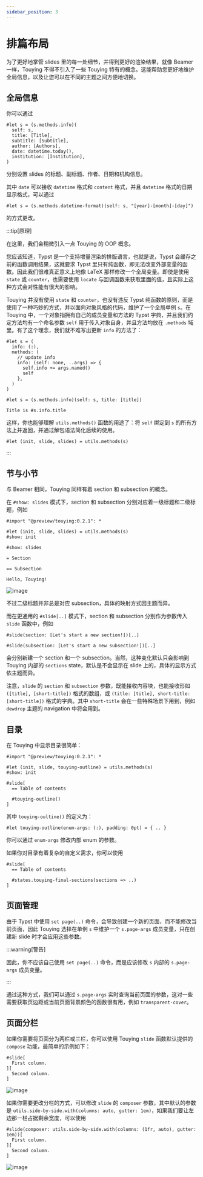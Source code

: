 ```yaml
---
sidebar_position: 3
---
```


# 排篇布局

为了更好地掌管 slides 里的每一处细节，并得到更好的渲染结果，就像 Beamer 一样，Touying 不得不引入了一些 Touying 特有的概念。这能帮助您更好地维护全局信息，以及让您可以在不同的主题之间方便地切换。

## 全局信息

你可以通过

```typst
#let s = (s.methods.info)(
  self: s,
  title: [Title],
  subtitle: [Subtitle],
  author: [Authors],
  date: datetime.today(),
  institution: [Institution],
)
```

分别设置 slides 的标题、副标题、作者、日期和机构信息。

其中 `date` 可以接收 `datetime` 格式和 `content` 格式，并且 `datetime` 格式的日期显示格式，可以通过

```typst
#let s = (s.methods.datetime-format)(self: s, "[year]-[month]-[day]")
```

的方式更改。

:::tip[原理]

在这里，我们会稍微引入一点 Touying 的 OOP 概念。

您应该知道，Typst 是一个支持增量渲染的排版语言，也就是说，Typst 会缓存之前的函数调用结果，这就要求 Typst 里只有纯函数，即无法改变外部变量的函数。因此我们很难真正意义上地像 LaTeX 那样修改一个全局变量。即使是使用 `state` 或 `counter`，也需要使用 `locate` 与回调函数来获取里面的值，且实际上这种方式会对性能有很大的影响。

Touying 并没有使用 `state` 和 `counter`，也没有违反 Typst 纯函数的原则，而是使用了一种巧妙的方式，并以面向对象风格的代码，维护了一个全局单例 `s`。在 Touying 中，一个对象指拥有自己的成员变量和方法的 Typst 字典，并且我们约定方法均有一个命名参数 `self` 用于传入对象自身，并且方法均放在 `.methods` 域里。有了这个理念，我们就不难写出更新 `info` 的方法了：

```
#let s = (
  info: (:),
  methods: (
    // update info
    info: (self: none, ..args) => {
      self.info += args.named()
      self
    },
  )
)

#let s = (s.methods.info)(self: s, title: [title])

Title is #s.info.title
```

这样，你也能够理解 `utils.methods()` 函数的用途了：将 `self` 绑定到 `s` 的所有方法上并返回，并通过解包语法简化后续的使用。

```typst
#let (init, slide, slides) = utils.methods(s)
```
:::


## 节与小节

与 Beamer 相同，Touying 同样有着 section 和 subsection 的概念。

在 `#show: slides` 模式下，section 和 subsection 分别对应着一级标题和二级标题，例如

```typst
#import "@preview/touying:0.2.1": *

#let (init, slide, slides) = utils.methods(s)
#show: init

#show: slides

= Section

== Subsection

Hello, Touying!
```

![image](https://github.com/touying-typ/touying/assets/34951714/600876bb-941d-4841-af5c-27137bb04c54)

不过二级标题并非总是对应 subsection，具体的映射方式因主题而异。

而在更通用的 `#slide[..]` 模式下，section 和 subsection 分别作为参数传入 `slide` 函数中，例如

```typst
#slide(section: [Let's start a new section!])[..]

#slide(subsection: [Let's start a new subsection!])[..]
```

会分别新建一个 section 和一个 subsection。当然，这种变化默认只会影响到 Touying 内部的 `sections` state，默认是不会显示在 slide 上的，具体的显示方式依主题而异。

注意，`slide` 的 `section` 和 `subsection` 参数，既能接收内容块，也能接收形如 `([title], [short-title])` 格式的数组，或 `(title: [title], short-title: [short-title])` 格式的字典。其中 `short-title` 会在一些特殊场景下用到，例如 `dewdrop` 主题的 navigation 中将会用到。


## 目录

在 Touying 中显示目录很简单：

```typst
#import "@preview/touying:0.2.1": *

#let (init, slide, touying-outline) = utils.methods(s)
#show: init

#slide[
  == Table of contents

  #touying-outline()
]
```

其中 `touying-oultine()` 的定义为：

```typst
#let touying-outline(enum-args: (:), padding: 0pt) = { .. }
```

你可以通过 `enum-args` 修改内部 enum 的参数。

如果你对目录有着复杂的自定义需求，你可以使用

```typst
#slide[
  == Table of contents

  #states.touying-final-sections(sections => ..)
]
```

## 页面管理

由于 Typst 中使用 `set page(..)` 命令，会导致创建一个新的页面，而不能修改当前页面，因此 Touying 选择在单例 `s` 中维护一个 `s.page-args` 成员变量，只在创建新 slide 时才会应用这些参数。

:::warning[警告]

因此，你不应该自己使用 `set page(..)` 命令，而是应该修改 `s` 内部的 `s.page-args` 成员变量。

:::

通过这种方式，我们可以通过 `s.page-args` 实时查询当前页面的参数，这对一些需要获取页边距或当前页面背景颜色的函数很有用，例如 `transparent-cover`。


## 页面分栏

如果你需要将页面分为两栏或三栏，你可以使用 Touying `slide` 函数默认提供的 `compose` 功能，最简单的示例如下：

```typst
#slide[
  First column.
][
  Second column.
]
```

![image](https://github.com/touying-typ/touying/assets/34951714/a39f88a2-f1ba-4420-8f78-6a0fc644704e)

如果你需要更改分栏的方式，可以修改 `slide` 的 `composer` 参数，其中默认的参数是 `utils.side-by-side.with(columns: auto, gutter: 1em)`，如果我们要让左边那一栏占据剩余宽度，可以使用

```typst
#slide(composer: utils.side-by-side.with(columns: (1fr, auto), gutter: 1em))[
  First column.
][
  Second column.
]
```

![image](https://github.com/touying-typ/touying/assets/34951714/aa84192a-4082-495d-9773-b06df32ab8dc)

